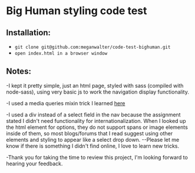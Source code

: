 # Big Human styling code test

## Installation:

- `git clone git@github.com:meganwalter/code-test-bighuman.git`
- `open index.html in a browser window`

## Notes:

-I kept it pretty simple, just an html page, styled with sass (compiled with node-sass), using very basic js to work the navigation display functionality.

-I used a media queries mixin trick I learned [here](https://medium.com/codeartisan/breakpoints-and-media-queries-in-scss-46e8f551e2f2)

-I used a div instead of a select field in the nav because the assignment stated I didn't need functionality for internationalization. When I looked up the html element for options, they do not support spans or image elements inside of them, so most blogs/forums that I read suggest using other elements and styling to appear like a select drop down.
  --Please let me know if there is something I didn't find online, I love to learn new tricks.

-Thank you for taking the time to review this project, I'm looking forward to hearing your feedback.
